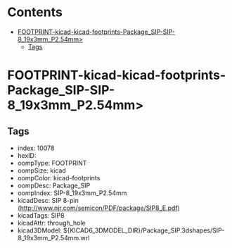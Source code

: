 



Contents
========

* [FOOTPRINT-kicad-kicad-footprints-Package_SIP-SIP-8_19x3mm_P2.54mm>](#footprint-kicad-kicad-footprints-package_sip-sip-8_19x3mm_p254mm)
	* [Tags](#tags)

# FOOTPRINT-kicad-kicad-footprints-Package_SIP-SIP-8_19x3mm_P2.54mm>

## Tags

- index: 10078
- hexID: 
- oompType: FOOTPRINT
- oompSize: kicad
- oompColor: kicad-footprints
- oompDesc: Package_SIP
- oompIndex: SIP-8_19x3mm_P2.54mm
- kicadDesc: SIP 8-pin (http://www.njr.com/semicon/PDF/package/SIP8_E.pdf)
- kicadTags: SIP8
- kicadAttr: through_hole
- kicad3DModel: ${KICAD6_3DMODEL_DIR}/Package_SIP.3dshapes/SIP-8_19x3mm_P2.54mm.wrl
